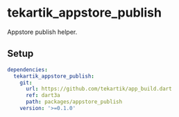# tekartik_appstore_publish

Appstore publish helper.

## Setup

```yaml
dependencies:
  tekartik_appstore_publish:
    git:
      url: https://github.com/tekartik/app_build.dart
      ref: dart3a
      path: packages/appstore_publish
    version: '>=0.1.0'
```
